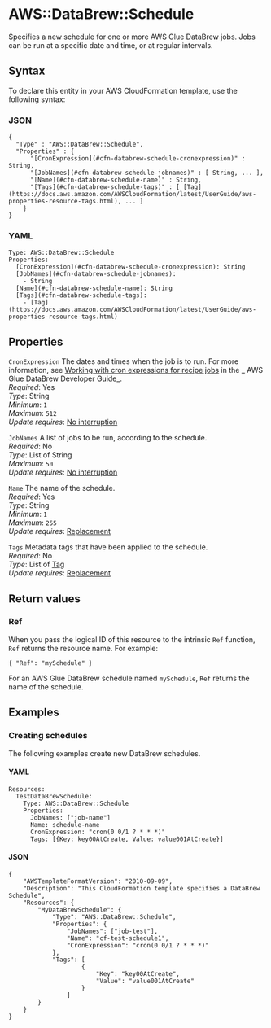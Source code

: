 # AWS::DataBrew::Schedule<a name="aws-resource-databrew-schedule"></a>

Specifies a new schedule for one or more AWS Glue DataBrew jobs\. Jobs can be run at a specific date and time, or at regular intervals\.

## Syntax<a name="aws-resource-databrew-schedule-syntax"></a>

To declare this entity in your AWS CloudFormation template, use the following syntax:

### JSON<a name="aws-resource-databrew-schedule-syntax.json"></a>

```
{
  "Type" : "AWS::DataBrew::Schedule",
  "Properties" : {
      "[CronExpression](#cfn-databrew-schedule-cronexpression)" : String,
      "[JobNames](#cfn-databrew-schedule-jobnames)" : [ String, ... ],
      "[Name](#cfn-databrew-schedule-name)" : String,
      "[Tags](#cfn-databrew-schedule-tags)" : [ [Tag](https://docs.aws.amazon.com/AWSCloudFormation/latest/UserGuide/aws-properties-resource-tags.html), ... ]
    }
}
```

### YAML<a name="aws-resource-databrew-schedule-syntax.yaml"></a>

```
Type: AWS::DataBrew::Schedule
Properties:
  [CronExpression](#cfn-databrew-schedule-cronexpression): String
  [JobNames](#cfn-databrew-schedule-jobnames):
    - String
  [Name](#cfn-databrew-schedule-name): String
  [Tags](#cfn-databrew-schedule-tags):
    - [Tag](https://docs.aws.amazon.com/AWSCloudFormation/latest/UserGuide/aws-properties-resource-tags.html)
```

## Properties<a name="aws-resource-databrew-schedule-properties"></a>

`CronExpression` <a name="cfn-databrew-schedule-cronexpression"></a>
The dates and times when the job is to run\. For more information, see [Working with cron expressions for recipe jobs](https://docs.aws.amazon.com/databrew/latest/dg/jobs.recipe.html#jobs.cron) in the _ AWS Glue DataBrew Developer Guide_\.  
_Required_: Yes  
_Type_: String  
_Minimum_: `1`  
_Maximum_: `512`  
_Update requires_: [No interruption](https://docs.aws.amazon.com/AWSCloudFormation/latest/UserGuide/using-cfn-updating-stacks-update-behaviors.html#update-no-interrupt)

`JobNames` <a name="cfn-databrew-schedule-jobnames"></a>
A list of jobs to be run, according to the schedule\.  
_Required_: No  
_Type_: List of String  
_Maximum_: `50`  
_Update requires_: [No interruption](https://docs.aws.amazon.com/AWSCloudFormation/latest/UserGuide/using-cfn-updating-stacks-update-behaviors.html#update-no-interrupt)

`Name` <a name="cfn-databrew-schedule-name"></a>
The name of the schedule\.  
_Required_: Yes  
_Type_: String  
_Minimum_: `1`  
_Maximum_: `255`  
_Update requires_: [Replacement](https://docs.aws.amazon.com/AWSCloudFormation/latest/UserGuide/using-cfn-updating-stacks-update-behaviors.html#update-replacement)

`Tags` <a name="cfn-databrew-schedule-tags"></a>
Metadata tags that have been applied to the schedule\.  
_Required_: No  
_Type_: List of [Tag](https://docs.aws.amazon.com/AWSCloudFormation/latest/UserGuide/aws-properties-resource-tags.html)  
_Update requires_: [Replacement](https://docs.aws.amazon.com/AWSCloudFormation/latest/UserGuide/using-cfn-updating-stacks-update-behaviors.html#update-replacement)

## Return values<a name="aws-resource-databrew-schedule-return-values"></a>

### Ref<a name="aws-resource-databrew-schedule-return-values-ref"></a>

When you pass the logical ID of this resource to the intrinsic `Ref` function, `Ref` returns the resource name\. For example:

`{ "Ref": "mySchedule" }`

For an AWS Glue DataBrew schedule named `mySchedule`, `Ref` returns the name of the schedule\.

## Examples<a name="aws-resource-databrew-schedule--examples"></a>

### Creating schedules<a name="aws-resource-databrew-schedule--examples--Creating_schedules"></a>

The following examples create new DataBrew schedules\.

#### YAML<a name="aws-resource-databrew-schedule--examples--Creating_schedules--yaml"></a>

```
Resources:
  TestDataBrewSchedule:
    Type: AWS::DataBrew::Schedule
    Properties:
      JobNames: ["job-name"]
      Name: schedule-name
      CronExpression: "cron(0 0/1 ? * * *)"
      Tags: [{Key: key00AtCreate, Value: value001AtCreate}]
```

#### JSON<a name="aws-resource-databrew-schedule--examples--Creating_schedules--json"></a>

```
{
    "AWSTemplateFormatVersion": "2010-09-09",
    "Description": "This CloudFormation template specifies a DataBrew Schedule",
    "Resources": {
        "MyDataBrewSchedule": {
            "Type": "AWS::DataBrew::Schedule",
            "Properties": {
                "JobNames": ["job-test"],
                "Name": "cf-test-schedule1",
                "CronExpression": "cron(0 0/1 ? * * *)"
            },
            "Tags": [
                    {
                        "Key": "key00AtCreate",
                        "Value": "value001AtCreate"
                    }
                ]
        }
    }
}
```
